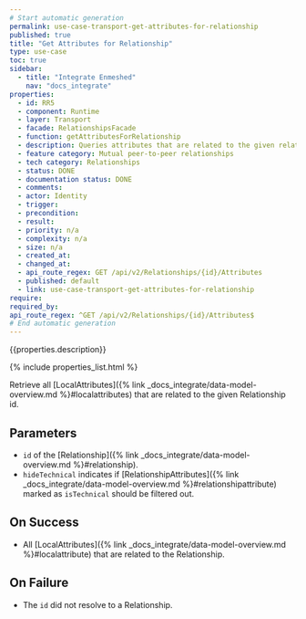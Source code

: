 ```yaml
---
# Start automatic generation
permalink: use-case-transport-get-attributes-for-relationship
published: true
title: "Get Attributes for Relationship"
type: use-case
toc: true
sidebar:
  - title: "Integrate Enmeshed"
    nav: "docs_integrate"
properties:
  - id: RR5
  - component: Runtime
  - layer: Transport
  - facade: RelationshipsFacade
  - function: getAttributesForRelationship
  - description: Queries attributes that are related to the given relationship.
  - feature category: Mutual peer-to-peer relationships
  - tech category: Relationships
  - status: DONE
  - documentation status: DONE
  - comments:
  - actor: Identity
  - trigger:
  - precondition:
  - result:
  - priority: n/a
  - complexity: n/a
  - size: n/a
  - created_at:
  - changed_at:
  - api_route_regex: GET /api/v2/Relationships/{id}/Attributes
  - published: default
  - link: use-case-transport-get-attributes-for-relationship
require:
required_by:
api_route_regex: ^GET /api/v2/Relationships/{id}/Attributes$
# End automatic generation
---
```


{{properties.description}}

{% include properties_list.html %}

Retrieve all [LocalAttributes]({% link _docs_integrate/data-model-overview.md %}#localattributes) that are related to the given Relationship id.

## Parameters

- `id` of the [Relationship]({% link _docs_integrate/data-model-overview.md %}#relationship).
- `hideTechnical` indicates if [RelationshipAttributes]({% link _docs_integrate/data-model-overview.md %}#relationshipattribute)
  marked as `isTechnical` should be filtered out.

## On Success

- All [LocalAttributes]({% link _docs_integrate/data-model-overview.md %}#localattribute) that are related to the Relationship.

## On Failure

- The `id` did not resolve to a Relationship.
